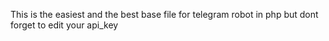 This is the easiest and the best base file for telegram robot in php but dont forget to edit your api_key
